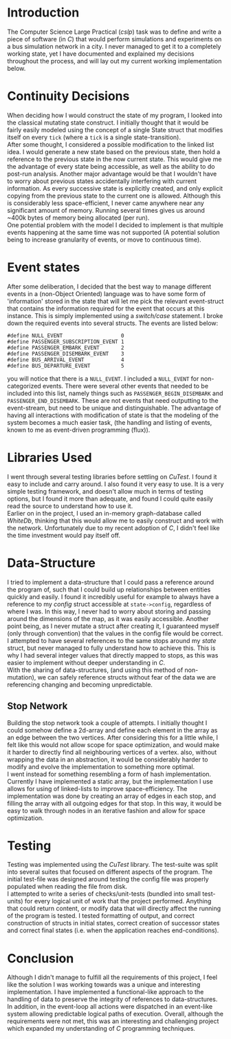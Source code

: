
# Introduction
The Computer Science Large Practical (_cslp_) task was to define and write a piece of software (in _C_)
that would perform simulations and experiments on a bus simulation network in a city.
I never managed to get it to a completely working state, yet I have documented and explained my decisions
throughout the process, and will lay out my current working implementation below.

# Continuity Decisions
When deciding how I would construct the state of my program, I looked into the classical mutating state
construct. I initially thought that it would be fairly easily modeled using the concept of a single
State struct that modifies itself on every `tick` (where a `tick` is a single state-transition).  
After some thought, I considered a possible modification to the linked list idea.
I would generate a new state based on the previous state, then hold a reference to the previous state in
the now current state. This would give me the advantage of every state being accessible, as well as the
ability to do post-run analysis. Another major advantage would be that I wouldn't have to worry about
previous states accidentally interfering with current information. As every successive state is explicitly
created, and only explicit copying from the previous state to the current one is allowed.
Although this is considerably less space-efficient,
I never came anywhere near any significant amount of memory. Running several times gives us around ~400k bytes
of memory being allocated (per run).  
One potential problem with the model I decided to implement is that multiple events happening at the same time
was not supported (A potential solution being to increase granularity of events, or move to continuous time).

# Event states
After some deliberation, I decided that the best way to manage different events in a (non-Object Oriented) language
was to have some form of 'information' stored in the state that will let me pick the relevant event-struct
that contains the information required for the event that occurs at this instance. This is simply implemented using a _switch/case_ statement.
I broke down the required events into several structs. The events are listed below:

```
#define NULL_EVENT                   0
#define PASSENGER_SUBSCRIPTION_EVENT 1
#define PASSENGER_EMBARK_EVENT       2
#define PASSENGER_DISEMBARK_EVENT    3
#define BUS_ARRIVAL_EVENT            4
#define BUS_DEPARTURE_EVENT          5
```

you will notice that there is a `NULL_EVENT`. I included a `NULL_EVENT` for non-categorized events.
There were several other events that needed to be included into this list, namely things such as
`PASSENGER_BEGIN_DISEMBARK` and `PASSENGER_END_DISEMBARK`. These are not events that need outputting to the
event-stream, but need to be unique and distinguishable. The advantage of having all interactions with 
modification of state is that the modeling of the system becomes a much easier task,
(the handling and listing of events, known to me as event-driven programming (flux)).

# Libraries Used
I went through several testing libraries before settling on _CuTest_. I found it easy to include and carry around. I also found it very easy to use. It is a very simple testing framework, and doesn't allow much in terms of testing options, but I found it more than adequate, and found I could quite easily read the source to understand how to use it.  
Earlier on in the project, I used an in-memory graph-database called _WhiteDb_, thinking that this would allow me to easily construct and work with the network. Unfortunately due to my recent adoption of _C_, I didn't feel like the time investment would pay itself off.

# Data-Structure
I tried to implement a data-structure that I could pass a reference around the program of, such that I could build up relationships between entities quickly and easily. I found it incredibly useful for example to always have a reference to my _config_ struct accessible at `state->config`, regardless of where I was. In this way, I never had to worry about storing and passing around the dimensions of the map, as it was easily accessible.
Another point being, as I never mutate a struct after creating it, I guaranteed myself (only through convention) that the values in the config file would be correct.
I attempted to have several references to the same stops around my _state_ struct, but never managed to fully understand how to achieve this. This is why I had several integer values that directly mapped to stops, as this was easier to implement without deeper understanding in _C_.  
With the sharing of data-structures, (and using this method of non-mutation), we can safely reference structs without fear of the data we are referencing changing and becoming unpredictable.

## Stop Network
Building the stop network took a couple of attempts. I initially thought I could somehow define a 2d-array and define each element in the array as an edge between the two vertices. After considering this for a little while, I felt like this would not allow scope for space optimization, and would make it harder to directly find all neighbouring vertices of a vertex.
also, without wrapping the data in an abstraction, it would be considerably harder to modify and evolve the implementation to something more optimal.  
I went instead for something resembling a form of hash implementation. Currently I have implemented a static array, but the implementation I use allows for using of linked-lists to improve space-efficiency.
The implementation was done by creating an array of edges in each stop, and filling the array with all outgoing edges for that stop. In this way, it would be easy to walk through nodes in an iterative fashion and allow for space optimization.

# Testing
Testing was implemented using the _CuTest_ library. The test-suite was split into several suites that focused on different aspects of the program. The initial test-file was designed around testing the config file was properly populated when reading the file from disk.  
I attempted to write a series of checks/unit-tests (bundled into small test-units) for every logical unit of work that the project performed.
Anything that could return content, or modify data that will directly affect the running of the program is tested.
I tested formatting of output, and correct construction of structs in initial states, correct creation of successor states and correct final states (i.e. when the application reaches end-conditions).

# Conclusion
Although I didn't manage to fulfill all the requirements of this project, I feel like the solution I was working towards was a unique and interesting implementation. I have implemented a functional-like approach to the handling of data to preserve the integrity of references to data-structures. In addition, in the event-loop all actions were dispatched in an event-like system allowing predictable logical paths of execution. Overall, although the requirements were not met, this was an interesting and challenging project which expanded my understanding of _C_ programming techniques. 
